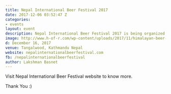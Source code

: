 ```yaml
---
title: Nepal International Beer Festival 2017
date: 2017-12-06 03:52:47 Z
categories:
- events
layout: event
description: Nepal International Beer Festival 2017 is being organized in Kathmandu Nepal on December 16, 2017.
image: http://www.h-of-r.com/wp-content/uploads/2017/11/himalayan-beer-festival-208x300.png
d: December 16, 2017
venue: Tangalwood, Kathmandu Nepal
website: nepalinternationalbeerfestival.com
fb: /nepalinternationalbeerfestival
author: Lakshman Basnet
---
```



Visit Nepal International Beer Festival website to know more. 

Thank You :)

